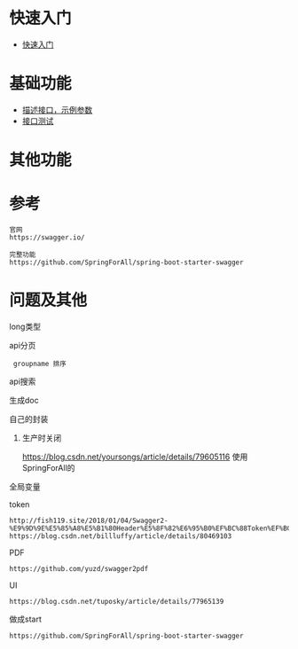 

# 快速入门

* [快速入门](/doc/1_快速入门.md)    

# 基础功能

* [描述接口，示例参数](/doc/6_注释接口.md)
* [接口测试](/doc/7_接口测试.md)

# 其他功能






# 参考

    官网
    https://swagger.io/

    完整功能
    https://github.com/SpringForAll/spring-boot-starter-swagger
    
    
# 问题及其他


long类型

api分页
    
     groupname 排序

api搜索

生成doc

自己的封装


1. 生产时关闭

    https://blog.csdn.net/yoursongs/article/details/79605116
    使用SpringForAll的

全局变量

    

token

    http://fish119.site/2018/01/04/Swagger2-%E9%9D%9E%E5%85%A8%E5%B1%80Header%E5%8F%82%E6%95%B0%EF%BC%88Token%EF%BC%89%E9%85%8D%E7%BD%AE/
    https://blog.csdn.net/billluffy/article/details/80469103

PDF

    https://github.com/yuzd/swagger2pdf

UI

    https://blog.csdn.net/tuposky/article/details/77965139
    
    
做成start

    https://github.com/SpringForAll/spring-boot-starter-swagger
    